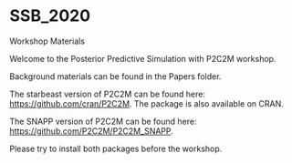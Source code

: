 # SSB_2020
Workshop Materials

Welcome to the Posterior Predictive Simulation with P2C2M workshop.

Background materials can be found in the Papers folder.

The starbeast version of P2C2M can be found here: https://github.com/cran/P2C2M. The package is also available on CRAN. 

The SNAPP version of P2C2M can be found here: https://github.com/P2C2M/P2C2M_SNAPP.

Please try to install both packages before the workshop.
